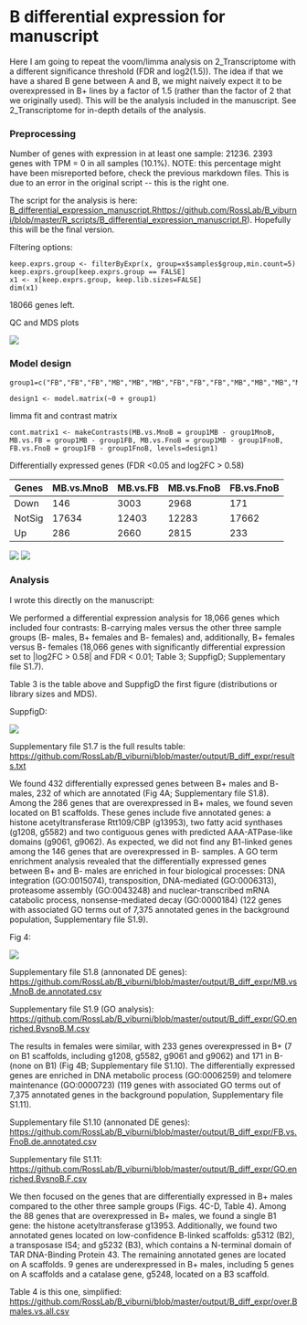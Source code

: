 
# B differential expression for manuscript

Here I am going to repeat the voom/limma analysis on 2_Transcriptome with a different significance threshold (FDR and log2(1.5)). The idea if that we have a shared B gene between A and B, we might naively expect it to be overexpressed in B+ lines by a factor of 1.5 (rather than the factor of 2 that we originally used). This will be the analysis included in the manuscript. See 2_Transcriptome for in-depth details of the analysis.

### Preprocessing

Number of genes with expression in at least one sample: 21236. 2393 genes with TPM = 0 in all samples (10.1%). NOTE: this percentage might have been misreported before, check the previous markdown files. This is due to an error in the original script -- this is the right one.

The script for the analysis is here: [B_differential_expression_manuscript.R](: )https://github.com/RossLab/B_viburni/blob/master/R_scripts/B_differential_expression_manuscript.R). Hopefully this will be the final version.

Filtering options:

```{r}
keep.exprs.group <- filterByExpr(x, group=x$samples$group,min.count=5)
keep.exprs.group[keep.exprs.group == FALSE]
x1 <- x[keep.exprs.group, keep.lib.sizes=FALSE]
dim(x1)
```
18066 genes left.

QC and MDS plots

![](manuscript/figures/suppfigD.jpeg)

### Model design

```{r}
group1=c("FB","FB","FB","MB","MB","MB","FB","FB","FB","MB","MB","MB","MB","FnoB","FnoB","FnoB","MnoB","MnoB","MnoB","FnoB","FnoB","FnoB","MnoB","MnoB","MnoB","MnoB")

design1 <- model.matrix(~0 + group1)

```

limma fit and contrast matrix

```{r}
cont.matrix1 <- makeContrasts(MB.vs.MnoB = group1MB - group1MnoB, MB.vs.FB = group1MB - group1FB, MB.vs.FnoB = group1MB - group1FnoB, FB.vs.FnoB = group1FB - group1FnoB, levels=design1)

```
Differentially expressed genes (FDR <0.05 and log2FC > 0.58)

|Genes  |MB.vs.MnoB |MB.vs.FB |MB.vs.FnoB |FB.vs.FnoB|
|-------|-----------|---------|-----------|----------|
|Down   |      146  |  3003   |   2968    |   171    |
|NotSig |    17634  | 12403   |  12283    | 17662    |
|Up     |      286  |  2660   |   2815    |   233    |

![](misc/B_DE_for_manuscript_vennDE_comps.jpg)
![](misc/B_DE_for_manuscript_vennDE_MBvsall.jpg)

### Analysis

I wrote this directly on the manuscript:

We performed a differential expression analysis for 18,066 genes which included four contrasts: B-carrying males versus the other three sample groups (B- males, B+ females and B- females) and, additionally, B+ females versus B- females (18,066 genes with significantly differential expression set to |log2FC > 0.58| and FDR < 0.01; Table 3; SuppfigD; Supplementary file S1.7).

Table 3 is the table above and SuppfigD the first figure (distributions or library sizes and MDS).

SuppfigD:

![](manuscript/figures/suppfigD.jpeg)

Supplementary file S1.7 is the full results table: https://github.com/RossLab/B_viburni/blob/master/output/B_diff_expr/results.txt

We found 432 differentially expressed genes between B+ males and B- males, 232 of which are annotated (Fig 4A; Supplementary file S1.8). Among the 286 genes that are overexpressed in B+ males, we found seven located on B1 scaffolds. These genes include five annotated genes: a histone acetyltransferase Rtt109/CBP (g13953), two fatty acid synthases (g1208, g5582) and two contiguous genes with predicted AAA-ATPase-like domains (g9061, g9062). As expected, we did not find any B1-linked genes among the 146 genes that are overexpressed in B- samples. A GO term enrichment analysis revealed that the differentially expressed genes between B+ and B- males are enriched in four biological processes: DNA integration (GO:0015074), transposition, DNA-mediated (GO:0006313), proteasome assembly (GO:0043248) and  nuclear-transcribed mRNA catabolic process, nonsense-mediated decay (GO:0000184) (122 genes with associated GO terms out of 7,375 annotated genes in the background population, Supplementary file S1.9).

Fig 4:

![](manuscript/figures/fig4_for_submission.tif)

Supplementary file S1.8 (annonated DE genes): https://github.com/RossLab/B_viburni/blob/master/output/B_diff_expr/MB.vs.MnoB.de.annotated.csv

Supplementary file S1.9 (GO analysis): https://github.com/RossLab/B_viburni/blob/master/output/B_diff_expr/GO.enriched.BvsnoB.M.csv

The results in females were similar, with 233 genes overexpressed in B+ (7 on B1 scaffolds, including g1208, g5582, g9061 and g9062) and 171 in B- (none on B1) (Fig 4B; Supplementary file S1.10). The differentially expressed genes are enriched in DNA metabolic process (GO:0006259) and telomere maintenance (GO:0000723) (119 genes with associated GO terms out of 7,375 annotated genes in the background population, Supplementary file S1.11).

Supplementary file S1.10 (annonated DE genes): https://github.com/RossLab/B_viburni/blob/master/output/B_diff_expr/FB.vs.FnoB.de.annotated.csv

Supplementary file S1.11: https://github.com/RossLab/B_viburni/blob/master/output/B_diff_expr/GO.enriched.BvsnoB.F.csv

We then focused on the genes that are differentially expressed in B+ males compared to the other three sample groups (Figs. 4C-D, Table 4). Among the 88 genes that are overexpressed in B+ males, we found a single B1 gene: the histone acetyltransferase g13953. Additionally, we found two annotated genes located on low-confidence B-linked scaffolds: g5312 (B2), a transposase IS4; and g5232 (B3), which contains a N-terminal domain of TAR DNA-Binding Protein 43. The remaining annotated genes are located on A scaffolds. 9 genes are underexpressed in B+ males, including 5 genes on A scaffolds and a catalase gene, g5248, located on a B3 scaffold.

Table 4 is this one, simplified: https://github.com/RossLab/B_viburni/blob/master/output/B_diff_expr/over.Bmales.vs.all.csv